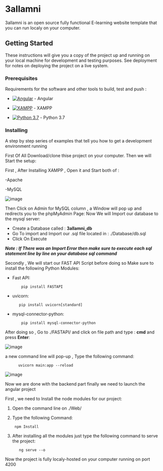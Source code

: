 # 3allamni
3allamni is an open source  fully functional E-learning website template that you can run localy on your computer.
## Getting Started
These instructions will give you a copy of the project up and running on
your local machine for development and testing purposes. See deployment
for notes on deploying the project on a live system.
### Prerequisites
Requirements for the software and other tools to build, test and push :



 - [![Angular](https://cdn.iconscout.com/icon/free/png-32/angular-2752246-2285063.png)][1] - Angular

 - [![XAMPP](https://cdn.icon-icons.com/icons2/1381/PNG/32/xampp_94513.png)][2] - XAMPP

 - [![Python 3.7](https://icons.iconarchive.com/icons/papirus-team/papirus-apps/32/python-icon.png)][3] - Python 3.7


### Installing
A step by step series of examples that tell you how to get a development
environment running

First Of All Download/clone thise project on your computer.
Then we will Start the setup:

First  , After Installing XAMPP  , Open it and Start both of :

  -Apache
  
  -MySQL
  
  ![image](https://user-images.githubusercontent.com/78027050/117541826-071c5b00-b016-11eb-837c-2d97af2d4ba5.png)
  
Then Click on Admin for MySQL column  , a Window will pop up and redirects you to the phpMyAdmin Page:
Now We will Import our database to the mysql server:

- Create a Database called : **3allamni_db**
- Go To import and Import our .sql file located in : ./Database/db.sql
- Click On Execute

***Note : If There was an Import Error then make sure to execute each sql statement line by line on your database sql command***


Secondly  , We will start our FAST API Script before doing so Make sure to install the following Python Modules:
- Fast API:
          
          pip install FASTAPI
          
- uvicorn:
         
         pip install uvicorn[standard]

- mysql-connector-python:
          
          pip install mysql-connector-python
          
After doing so , Go to ./FASTAPI/ and click on file path and type : **cmd** and press **Enter**:

![image](https://user-images.githubusercontent.com/78027050/117542154-c58caf80-b017-11eb-9ee1-df920b593525.png)

a new command line will pop-up  , Type the following command:
          
          uvicorn main:app --reload
          
 ![image](https://user-images.githubusercontent.com/78027050/117542214-008ee300-b018-11eb-848f-5597e170b0df.png)


Now we are done with the backend part finally we need to launch the angular project

First  , we need to Install the node modules for our project:

1. Open the command line on ./Web/
3. Type the following Command:
      
        npm Install 
      
3. After installing all the modules just type the following command to serve the project:
        
          ng serve --o
          
Now the project is fully localy-hosted on your computer running on port 4200



          
          











[1]: https://angular.io/
[2]: http://apachefriends.org/
[3]:https://www.python.org/downloads/release/python-370/
